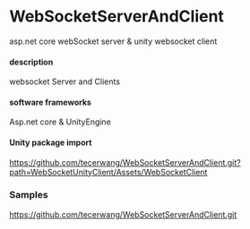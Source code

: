 # WebSocketServerAndClient
asp.net core webSocket server &amp; unity websocket client

#### description
websocket Server and Clients  

#### software frameworks
Asp.net core & UnityEngine

#### Unity package import
https://github.com/tecerwang/WebSocketServerAndClient.git?path=WebSocketUnityClient/Assets/WebSocketClient  

### Samples
https://github.com/tecerwang/WebSocketServerAndClient.git